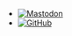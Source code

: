 * <a rel="me" href="https://fosstodon.org/@lightingale" target="_blank">![Mastodon](/img/icon/mastodon.svg)</a>
* [![GitHub](/img/icon/github.svg)](https://github.com/ltgcgo)
